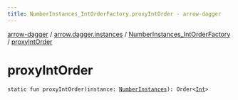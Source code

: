 ```yaml
---
title: NumberInstances_IntOrderFactory.proxyIntOrder - arrow-dagger
---
```


[arrow-dagger](../../index.html) / [arrow.dagger.instances](../index.html) / [NumberInstances_IntOrderFactory](index.html) / [proxyIntOrder](./proxy-int-order.html)

# proxyIntOrder

`static fun proxyIntOrder(instance: `[`NumberInstances`](../-number-instances/index.html)`): Order<`[`Int`](https://kotlinlang.org/api/latest/jvm/stdlib/kotlin/-int/index.html)`>`